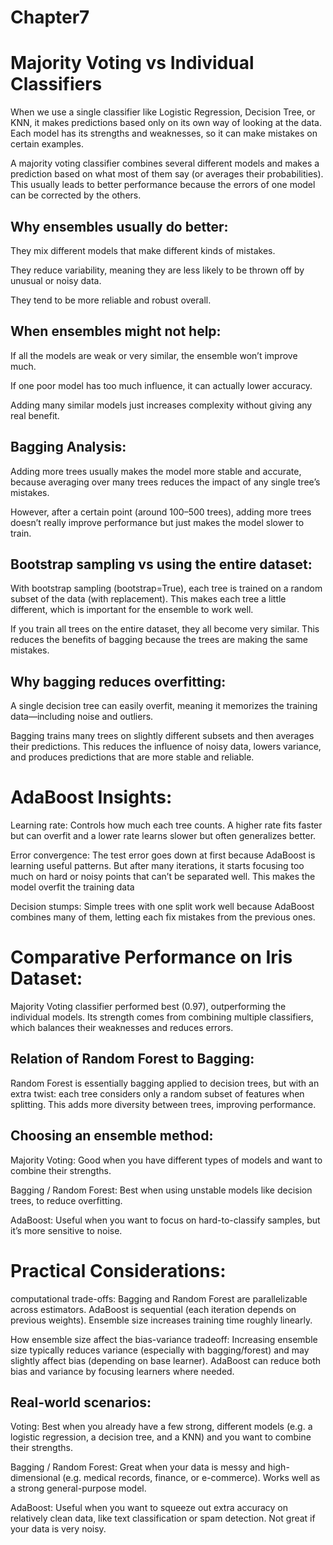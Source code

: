 # Chapter7

# Majority Voting vs Individual Classifiers

When we use a single classifier like Logistic Regression, Decision Tree, or KNN, it makes predictions based only on its own way of looking at the data. Each model has its strengths and weaknesses, so it can make mistakes on certain examples.

A majority voting classifier combines several different models and makes a prediction based on what most of them say (or averages their probabilities). This usually leads to better performance because the errors of one model can be corrected by the others.

## Why ensembles usually do better:

They mix different models that make different kinds of mistakes.

They reduce variability, meaning they are less likely to be thrown off by unusual or noisy data.

They tend to be more reliable and robust overall.

## When ensembles might not help:

If all the models are weak or very similar, the ensemble won’t improve much.

If one poor model has too much influence, it can actually lower accuracy.

Adding many similar models just increases complexity without giving any real benefit.

## Bagging Analysis:

Adding more trees usually makes the model more stable and accurate, because averaging over many trees reduces the impact of any single tree’s mistakes.

However, after a certain point (around 100–500 trees), adding more trees doesn’t really improve performance but just makes the model slower to train.

## Bootstrap sampling vs using the entire dataset:

With bootstrap sampling (bootstrap=True), each tree is trained on a random subset of the data (with replacement). This makes each tree a little different, which is important for the ensemble to work well.

If you train all trees on the entire dataset, they all become very similar. This reduces the benefits of bagging because the trees are making the same mistakes.

## Why bagging reduces overfitting:

A single decision tree can easily overfit, meaning it memorizes the training data—including noise and outliers.

Bagging trains many trees on slightly different subsets and then averages their predictions. This reduces the influence of noisy data, lowers variance, and produces predictions that are more stable and reliable.


# AdaBoost Insights:

Learning rate: Controls how much each tree counts. A higher rate fits faster but can overfit and a lower rate learns slower but often generalizes better.

Error convergence: The test error goes down at first because AdaBoost is learning useful patterns. But after many iterations, it starts focusing too much on hard or noisy points that can’t be separated well. This makes the model overfit the training data

Decision stumps: Simple trees with one split work well because AdaBoost combines many of them, letting each fix mistakes from the previous ones.

# Comparative Performance on Iris Dataset:

Majority Voting classifier performed best (0.97), outperforming the individual models. Its strength comes from combining multiple classifiers, which balances their weaknesses and reduces errors.

## Relation of Random Forest to Bagging:

Random Forest is essentially bagging applied to decision trees, but with an extra twist: each tree considers only a random subset of features when splitting. This adds more diversity between trees, improving performance.

## Choosing an ensemble method:

Majority Voting: Good when you have different types of models and want to combine their strengths.

Bagging / Random Forest: Best when using unstable models like decision trees, to reduce overfitting.

AdaBoost: Useful when you want to focus on hard-to-classify samples, but it’s more sensitive to noise.

# Practical Considerations:

computational trade-offs: Bagging and Random Forest are parallelizable across estimators. AdaBoost is sequential (each iteration depends on previous weights). Ensemble size increases training time roughly linearly.

How ensemble size affect the bias-variance tradeoff: Increasing ensemble size typically reduces variance (especially with bagging/forest) and may slightly affect bias (depending on base learner). AdaBoost can reduce both bias and variance by focusing learners where needed.

## Real-world scenarios:

Voting: Best when you already have a few strong, different models (e.g. a logistic regression, a decision tree, and a KNN) and you want to combine their strengths.

Bagging / Random Forest: Great when your data is messy and high-dimensional (e.g. medical records, finance, or e-commerce). Works well as a strong general-purpose model.

AdaBoost: Useful when you want to squeeze out extra accuracy on relatively clean data, like text classification or spam detection. Not great if your data is very noisy.

